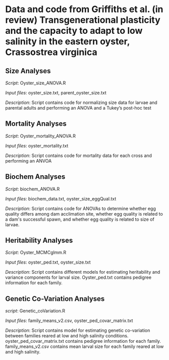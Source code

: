 # Data and code from Griffiths et al. (in review) Transgenerational plasticity and the capacity to adapt to low salinity in the eastern oyster, Crassostrea virginica

## Size Analyses
*Script*: Oyster_size_ANOVA.R

*Input files*: oyster_size.txt, parent_oyster_size.txt

*Description*: Script contains code for normalizing size data for larvae and parental adults and performing an ANOVA and a Tukey’s post-hoc test


## Mortality Analyses
*Script*: Oyster_mortality_ANOVA.R

*Input files*: oyster_mortality.txt

*Description*: Script contains code for mortality data for each cross and performing an ANVOA

## Biochem Analyses
*Script*: biochem_ANOVA.R

*Input files*: biochem_data.txt, oyster_size_eggQual.txt

*Description*: Script contains code for ANOVAs to determine whether egg quality differs among dam acclimation site, whether egg quality is related to a dam's successful spawn, and whether egg quality is related to size of larvae.

## Heritability Analyses
*Script*: Oyster_MCMCglmm.R

*Input files*: oyster_ped.txt, oyster_size.txt

*Description*: Script contains different models for estimating heritability and variance components for larval size. Oyster_ped.txt contains pedigree information for each family.

## Genetic Co-Variation Analyses
*script*: Genetic_coVariation.R

*Input files*: family_means_v2.csv, oyster_ped_covar_matrix.txt

*Description*: Script contains model for estimating genetic co-variation between families reared at low and high salinity conditions. oyster_ped_covar_matrix.txt contains pedigree information for each family. family_means_v2.csv contains mean larval size for each family reared at low and high salinity. 
